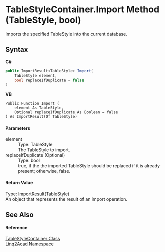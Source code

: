 # TableStyleContainer.Import Method (TableStyle, bool)
 

Imports the specified TableStyle into the current database.

## Syntax

**C#**<br />
``` C#
public ImportResult<TableStyle> Import(
	TableStyle element,
	bool replaceIfDuplicate = false
)
```

**VB**<br />
``` VB
Public Function Import ( 
	element As TableStyle,
	Optional replaceIfDuplicate As Boolean = false
) As ImportResult(Of TableStyle)
```


#### Parameters
<dl><dt>element</dt><dd>Type: TableStyle<br />The TableStyle to import.</dd><dt>replaceIfDuplicate (Optional)</dt><dd>Type: bool<br />true, if the the imported TableStyle should be replaced if it is already present; otherwise, false.</dd></dl>

#### Return Value
Type: <a href="T_Linq2Acad_ImportResult_1.md">ImportResult</a>(TableStyle)<br />An object that represents the result of an import operation.

## See Also


#### Reference
<a href="T_Linq2Acad_TableStyleContainer.md">TableStyleContainer Class</a><br /><a href="N_Linq2Acad.md">Linq2Acad Namespace</a><br />
